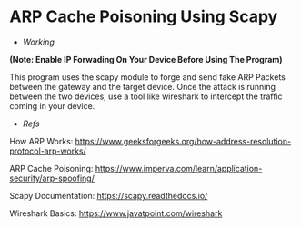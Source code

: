 # ARP Cache Poisoning Using Scapy

* *Working* 

**(Note: Enable IP Forwading On Your Device Before Using The Program)**

This program uses the scapy module to forge and send fake ARP Packets between the gateway and the target device.
Once the attack is running between the two devices, use a tool like wireshark to intercept the traffic coming in your device.

* *Refs* 

How ARP Works: https://www.geeksforgeeks.org/how-address-resolution-protocol-arp-works/

ARP Cache Poisoning: https://www.imperva.com/learn/application-security/arp-spoofing/

Scapy Documentation: https://scapy.readthedocs.io/

Wireshark Basics: https://www.javatpoint.com/wireshark

